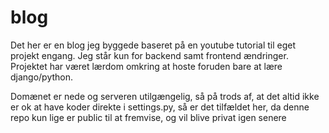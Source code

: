# blog
Det her er en blog jeg byggede baseret på en youtube tutorial til eget projekt engang. Jeg står kun for backend samt frontend ændringer. Projektet har været lærdom omkring at hoste foruden bare at lære django/python.


Domænet er nede og serveren utilgængelig, så på trods af, at det altid ikke er ok at have koder direkte i settings.py, så er det tilfældet her, da denne repo kun lige er public til at fremvise, og vil blive privat igen senere

